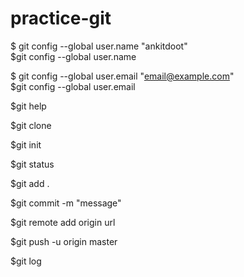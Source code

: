# practice-git
$ git config --global user.name "ankitdoot"<br> $git config --global user.name<br>

$ git config --global user.email "email@example.com"<br>$git config --global user.email

$git help

$git clone

$git init

$git status

$git add .

$git commit -m "message"

$git remote add origin url

$git push -u origin master

$git log
